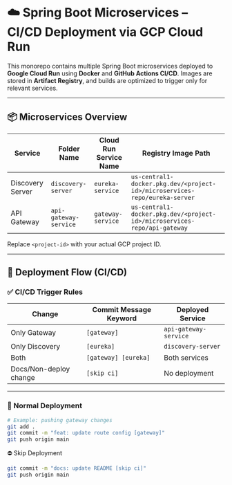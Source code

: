 # ☁️ Spring Boot Microservices – CI/CD Deployment via GCP Cloud Run

This monorepo contains multiple Spring Boot microservices deployed to **Google Cloud Run** using **Docker** and **GitHub Actions CI/CD**. Images are stored in **Artifact Registry**, and builds are optimized to trigger only for relevant services.

---

## 📦 Microservices Overview

| Service            | Folder Name            | Cloud Run Service Name       | Registry Image Path                                                  |
|--------------------|------------------------|-------------------------------|-----------------------------------------------------------------------|
| Discovery Server   | `discovery-server`     | `eureka-service`              | `us-central1-docker.pkg.dev/<project-id>/microservices-repo/eureka-server` |
| API Gateway        | `api-gateway-service`  | `gateway-service`             | `us-central1-docker.pkg.dev/<project-id>/microservices-repo/api-gateway`   |

Replace `<project-id>` with your actual GCP project ID.

---

## 🚀 Deployment Flow (CI/CD)

### ✅ CI/CD Trigger Rules

| Change | Commit Message Keyword   | Deployed Service     |
|--------|--------------------------|-----------------------|
| Only Gateway | `[gateway]`             | `api-gateway-service` |
| Only Discovery | `[eureka]`              | `discovery-server`    |
| Both | `[gateway] [eureka]`      | Both services         |
| Docs/Non-deploy change | `[skip ci]`            | No deployment         |

---

### 🔁 Normal Deployment

```bash
# Example: pushing gateway changes
git add .
git commit -m "feat: update route config [gateway]"
git push origin main
```
⛔ Skip Deployment

```bash
git commit -m "docs: update README [skip ci]"
git push origin main